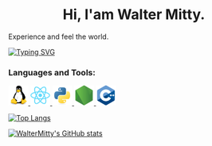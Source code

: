 <h1 align="center">Hi, I'am Walter Mitty.</h1>

Experience and feel the world.

[![Typing SVG](https://readme-typing-svg.demolab.com?font=Fira+Code&pause=1000&random=false&width=435&lines=Heal+the+world%2C+make+it+a+better+place)](https://git.io/typing-svg)

<h3 align="left">Languages and Tools:</h3>



<a href="https://www.linux.org/" target="_blank" rel="noreferrer"> <img src="https://raw.githubusercontent.com/devicons/devicon/master/icons/linux/linux-original.svg" alt="linux" width="40" height="40"/><!-- react --><a href="https://reactjs.org/" target="_blank" rel="noreferrer"> <img src="https://raw.githubusercontent.com/devicons/devicon/master/icons/react/react-original.svg" alt="react" width="40" height="40"/><a href="https://www.python.org" target="_blank" rel="noreferrer"> <img src="https://raw.githubusercontent.com/devicons/devicon/master/icons/python/python-original.svg" alt="python" width="40" height="40"/><a href="https://nodejs.org" target="_blank" rel="noreferrer"> <img src="https://raw.githubusercontent.com/devicons/devicon/master/icons/nodejs/nodejs-original.svg" alt="nodejs" width="40" height="40"/><!-- C++ --><a href="https://www.cplusplus.com/" target="_blank" rel="noreferrer"> <img src="https://raw.githubusercontent.com/devicons/devicon/master/icons/cplusplus/cplusplus-original.svg" alt="cplusplus" width="40" height="40"/>


[![Top Langs](https://github-readme-stats.vercel.app/api/top-langs/?username=saifeiLee&layout=compact)](https://github.com/anuraghazra/github-readme-stats)

[![WalterMitty's GitHub stats](https://github-readme-stats.vercel.app/api?username=saifeiLee)](https://github.com/anuraghazra/github-readme-stats)

<!--
**saifeiLee/saifeiLee** is a ✨ _special_ ✨ repository because its `README.md` (this file) appears on your GitHub profile.

Here are some ideas to get you started:

- 🔭 I’m currently working on ...
- 🌱 I’m currently learning ...
- 👯 I’m looking to collaborate on ...
- 🤔 I’m looking for help with ...
- 💬 Ask me about ...
- 📫 How to reach me: ...
- 😄 Pronouns: ...
- ⚡ Fun fact: ...
-->
